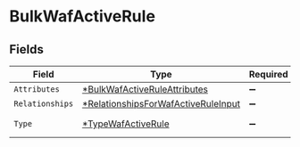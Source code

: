 # BulkWafActiveRule


## Fields

| Field                                                                                            | Type                                                                                             | Required                                                                                         | Description                                                                                      |
| ------------------------------------------------------------------------------------------------ | ------------------------------------------------------------------------------------------------ | ------------------------------------------------------------------------------------------------ | ------------------------------------------------------------------------------------------------ |
| `Attributes`                                                                                     | [*BulkWafActiveRuleAttributes](../../models/shared/bulkwafactiveruleattributes.md)               | :heavy_minus_sign:                                                                               | N/A                                                                                              |
| `Relationships`                                                                                  | [*RelationshipsForWafActiveRuleInput](../../models/shared/relationshipsforwafactiveruleinput.md) | :heavy_minus_sign:                                                                               | N/A                                                                                              |
| `Type`                                                                                           | [*TypeWafActiveRule](../../models/shared/typewafactiverule.md)                                   | :heavy_minus_sign:                                                                               | Resource type.                                                                                   |
